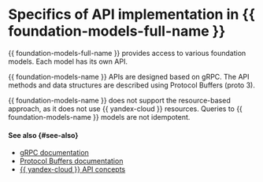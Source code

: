 # Specifics of API implementation in {{ foundation-models-full-name }}

{{ foundation-models-full-name }} provides access to various foundation models. Each model has its own API.

{{ foundation-models-name }} APIs are designed based on gRPC. The API methods and data structures are described using Protocol Buffers (proto 3).

{{ foundation-models-name }} does not support the resource-based approach, as it does not use {{ yandex-cloud }} resources. Queries to {{ foundation-models-name }} models are not idempotent.

#### See also {#see-also}

* [gRPC documentation](https://grpc.io/docs/)
* [Protocol Buffers documentation](https://developers.google.com/protocol-buffers/docs/proto3)
* [{{ yandex-cloud }} API concepts](../../api-design-guide/concepts/general.md#resource-oriented-design)
